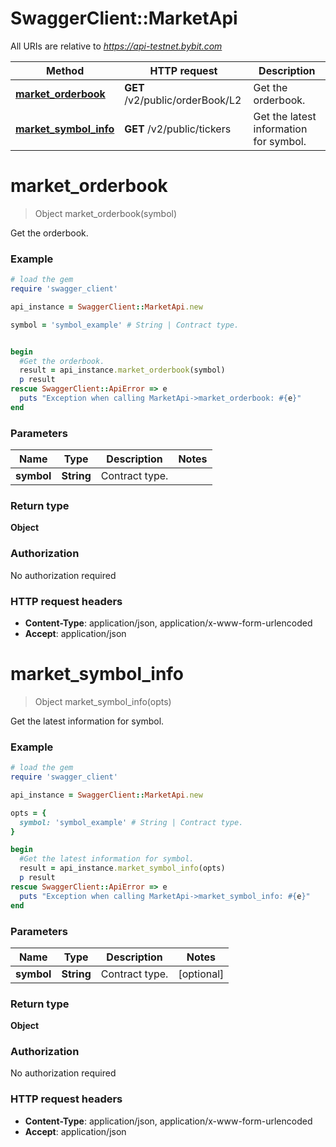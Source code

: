 # SwaggerClient::MarketApi

All URIs are relative to *https://api-testnet.bybit.com*

Method | HTTP request | Description
------------- | ------------- | -------------
[**market_orderbook**](MarketApi.md#market_orderbook) | **GET** /v2/public/orderBook/L2 | Get the orderbook.
[**market_symbol_info**](MarketApi.md#market_symbol_info) | **GET** /v2/public/tickers | Get the latest information for symbol.


# **market_orderbook**
> Object market_orderbook(symbol)

Get the orderbook.

### Example
```ruby
# load the gem
require 'swagger_client'

api_instance = SwaggerClient::MarketApi.new

symbol = 'symbol_example' # String | Contract type.


begin
  #Get the orderbook.
  result = api_instance.market_orderbook(symbol)
  p result
rescue SwaggerClient::ApiError => e
  puts "Exception when calling MarketApi->market_orderbook: #{e}"
end
```

### Parameters

Name | Type | Description  | Notes
------------- | ------------- | ------------- | -------------
 **symbol** | **String**| Contract type. | 

### Return type

**Object**

### Authorization

No authorization required

### HTTP request headers

 - **Content-Type**: application/json, application/x-www-form-urlencoded
 - **Accept**: application/json



# **market_symbol_info**
> Object market_symbol_info(opts)

Get the latest information for symbol.

### Example
```ruby
# load the gem
require 'swagger_client'

api_instance = SwaggerClient::MarketApi.new

opts = { 
  symbol: 'symbol_example' # String | Contract type.
}

begin
  #Get the latest information for symbol.
  result = api_instance.market_symbol_info(opts)
  p result
rescue SwaggerClient::ApiError => e
  puts "Exception when calling MarketApi->market_symbol_info: #{e}"
end
```

### Parameters

Name | Type | Description  | Notes
------------- | ------------- | ------------- | -------------
 **symbol** | **String**| Contract type. | [optional] 

### Return type

**Object**

### Authorization

No authorization required

### HTTP request headers

 - **Content-Type**: application/json, application/x-www-form-urlencoded
 - **Accept**: application/json



